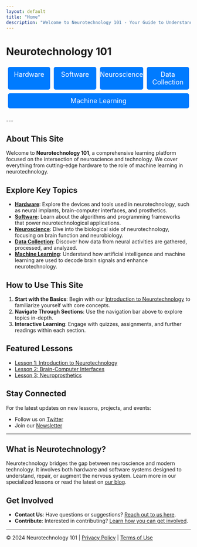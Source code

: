 ```yaml
---
layout: default
title: "Home"
description: "Welcome to Neurotechnology 101 - Your Guide to Understanding the Future of Brain Science"
---
```


# Neurotechnology 101
<div style="display: flex; justify-content: space-between; flex-wrap: wrap; text-align: center; margin: 20px 0;">
  <a href="/hardware" style="flex-grow: 1; flex-basis: 19%; padding: 10px 0; margin: 5px; background-color: #007BFF; color: white; text-decoration: none; font-size: 18px; border-radius: 5px;">Hardware</a>
  <a href="/software" style="flex-grow: 1; flex-basis: 19%; padding: 10px 0; margin: 5px; background-color: #007BFF; color: white; text-decoration: none; font-size: 18px; border-radius: 5px;">Software</a>
  <a href="/neuroscience" style="flex-grow: 1; flex-basis: 19%; padding: 10px 0; margin: 5px; background-color: #007BFF; color: white; text-decoration: none; font-size: 18px; border-radius: 5px;">Neuroscience</a>
  <a href="/data-collection" style="flex-grow: 1; flex-basis: 19%; padding: 10px 0; margin: 5px; background-color: #007BFF; color: white; text-decoration: none; font-size: 18px; border-radius: 5px;">Data Collection</a>
  <a href="/machine-learning" style="flex-grow: 1; flex-basis: 19%; padding: 10px 0; margin: 5px; background-color: #007BFF; color: white; text-decoration: none; font-size: 18px; border-radius: 5px;">Machine Learning</a>
</div>
---

## About This Site
Welcome to **Neurotechnology 101**, a comprehensive learning platform focused on the intersection of neuroscience and technology. We cover everything from cutting-edge hardware to the role of machine learning in neurotechnology.

## Explore Key Topics
- **[Hardware](/hardware)**: Explore the devices and tools used in neurotechnology, such as neural implants, brain-computer interfaces, and prosthetics.
- **[Software](/software)**: Learn about the algorithms and programming frameworks that power neurotechnological applications.
- **[Neuroscience](/neuroscience)**: Dive into the biological side of neurotechnology, focusing on brain function and neurobiology.
- **[Data Collection](/data-collection)**: Discover how data from neural activities are gathered, processed, and analyzed.
- **[Machine Learning](/machine-learning)**: Understand how artificial intelligence and machine learning are used to decode brain signals and enhance neurotechnology.

## How to Use This Site
1. **Start with the Basics**: Begin with our [Introduction to Neurotechnology](/lesson1) to familiarize yourself with core concepts.
2. **Navigate Through Sections**: Use the navigation bar above to explore topics in-depth.
3. **Interactive Learning**: Engage with quizzes, assignments, and further readings within each section.

## Featured Lessons
- [Lesson 1: Introduction to Neurotechnology](/lesson1)
- [Lesson 2: Brain-Computer Interfaces](/lesson2)
- [Lesson 3: Neuroprosthetics](/lesson3)

## Stay Connected
For the latest updates on new lessons, projects, and events:
- Follow us on [Twitter](https://twitter.com/example)
- Join our [Newsletter](https://example.com/newsletter)

---

## What is Neurotechnology?
Neurotechnology bridges the gap between neuroscience and modern technology. It involves both hardware and software systems designed to understand, repair, or augment the nervous system. Learn more in our specialized lessons or read the latest on [our blog](/blog).

## Get Involved
- **Contact Us**: Have questions or suggestions? [Reach out to us here](mailto:contact@example.com).
- **Contribute**: Interested in contributing? [Learn how you can get involved](/contribute).

---

© 2024 Neurotechnology 101 | [Privacy Policy](/privacy) | [Terms of Use](/terms)
